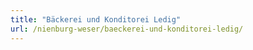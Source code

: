 ```yaml
---
title: "Bäckerei und Konditorei Ledig"
url: /nienburg-weser/baeckerei-und-konditorei-ledig/
---
```


